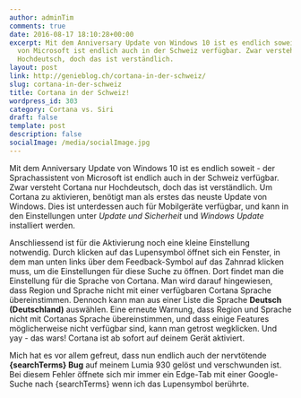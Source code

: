 ```yaml
---
author: adminTim
comments: true
date: 2016-08-17 18:10:28+00:00
excerpt: Mit dem Anniversary Update von Windows 10 ist es endlich soweit - der Sprachassistent
  von Microsoft ist endlich auch in der Schweiz verfügbar. Zwar versteht Cortana nur
  Hochdeutsch, doch das ist verständlich.
layout: post
link: http://genieblog.ch/cortana-in-der-schweiz/
slug: cortana-in-der-schweiz
title: Cortana in der Schweiz!
wordpress_id: 303
category: Cortana vs. Siri
draft: false
template: post
description: false
socialImage: /media/socialImage.jpg
---
```


Mit dem Anniversary Update von Windows 10 ist es endlich soweit - der Sprachassistent von Microsoft ist endlich auch in der Schweiz verfügbar. Zwar versteht Cortana nur Hochdeutsch, doch das ist verständlich. Um Cortana zu aktivieren, benötigt man als erstes das neuste Update von Windows. Dies ist unterdessen auch für Mobilgeräte verfügbar, und kann in den Einstellungen unter _Update und Sicherheit_ und _Windows Update_ installiert werden. 

Anschliessend ist für die Aktivierung noch eine kleine Einstellung notwendig. Durch klicken auf das Lupensymbol öffnet sich ein Fenster, in dem man unten links über dem Feedback-Symbol auf das Zahnrad klicken muss, um die Einstellungen für diese Suche zu öffnen. Dort findet man die Einstellung für die Sprache von Cortana. Man wird darauf hingewiesen, dass Region und Sprache nicht mit einer verfügbaren Cortana Sprache übereinstimmen. Dennoch kann man aus einer Liste die Sprache **Deutsch (Deutschland)** auswählen. Eine erneute Warnung, dass Region und Sprache nicht mit Cortanas Sprache übereinstimmen, und dass einige Features möglicherweise nicht verfügbar sind, kann man getrost wegklicken. Und yay - das wars! Cortana ist ab sofort auf deinem Gerät aktiviert.

Mich hat es vor allem gefreut, dass nun endlich auch der nervtötende **{searchTerms} Bug** auf meinem Lumia 930 gelöst und verschwunden ist. Bei diesem Fehler öffnete sich mir immer ein Edge-Tab mit einer Google-Suche nach {searchTerms} wenn ich das Lupensymbol berührte.
